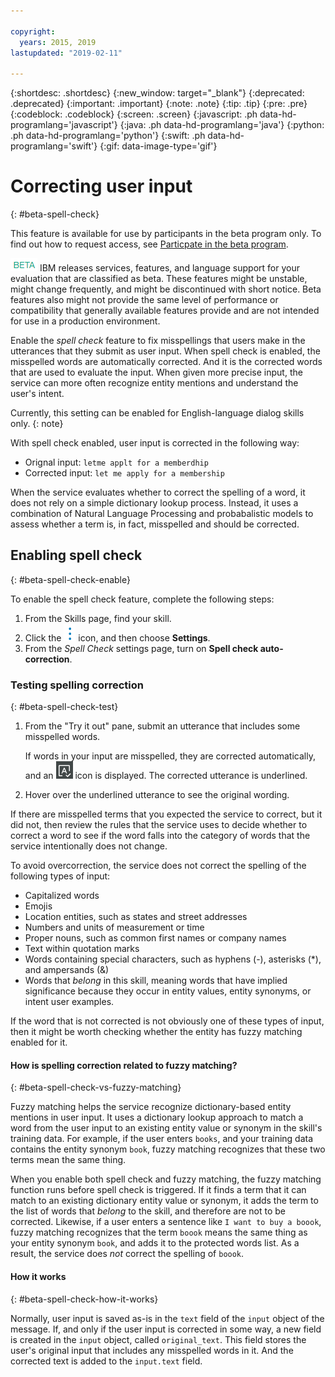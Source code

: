 ```yaml
---

copyright:
  years: 2015, 2019
lastupdated: "2019-02-11"

---
```


{:shortdesc: .shortdesc}
{:new_window: target="_blank"}
{:deprecated: .deprecated}
{:important: .important}
{:note: .note}
{:tip: .tip}
{:pre: .pre}
{:codeblock: .codeblock}
{:screen: .screen}
{:javascript: .ph data-hd-programlang='javascript'}
{:java: .ph data-hd-programlang='java'}
{:python: .ph data-hd-programlang='python'}
{:swift: .ph data-hd-programlang='swift'}
{:gif: data-image-type='gif'}

# Correcting user input
{: #beta-spell-check}

This feature is available for use by participants in the beta program only. To find out how to request access, see [Particpate in the beta program](/docs/services/assistant/feedback.html#feedback-beta).

![Beta](images/beta.png) IBM releases services, features, and language support for your evaluation that are classified as beta. These features might be unstable, might change frequently, and might be discontinued with short notice. Beta features also might not provide the same level of performance or compatibility that generally available features provide and are not intended for use in a production environment. 

Enable the *spell check* feature to fix misspellings that users make in the utterances that they submit as user input. When spell check is enabled, the misspelled words are automatically corrected. And it is the corrected words that are used to evaluate the input. When given more precise input, the service can more often recognize entity mentions and understand the user's intent.

Currently, this setting can be enabled for English-language dialog skills only.
{: note}

With spell check enabled, user input is corrected in the following way:

- Orignal input: `letme applt for a memberdhip`
- Corrected input: `let me apply for a membership`

When the service evaluates whether to correct the spelling of a word, it does not rely on a simple dictionary lookup process. Instead, it uses a combination of Natural Language Processing and probabalistic models to assess whether a term is, in fact, misspelled and should be corrected.

## Enabling spell check
{: #beta-spell-check-enable}

To enable the spell check feature, complete the following steps:

1.  From the Skills page, find your skill.
1.  Click the ![open and close list of options](images/kabob-beta.png) icon, and then choose  **Settings**.
1.  From the *Spell Check* settings page, turn on **Spell check auto-correction**.

### Testing spelling correction
{: #beta-spell-check-test}

1.  From the "Try it out" pane, submit an utterance that includes some misspelled words.

    If words in your input are misspelled, they are corrected automatically, and an ![auto-correct](images/auto-correct.png) icon is displayed. The corrected utterance is underlined.
1.  Hover over the underlined utterance to see the original wording.

If there are misspelled terms that you expected the service to correct, but it did not, then review the rules that the service uses to decide whether to correct a word to see if the word falls into the category of words that the service intentionally does not change.

To avoid overcorrection, the service does not correct the spelling of the following types of input:

- Capitalized words
- Emojis
- Location entities, such as states and street addresses
- Numbers and units of measurement or time
- Proper nouns, such as common first names or company names
- Text within quotation marks
- Words containing special characters, such as hyphens (-), asterisks (*), and ampersands (&)
- Words that *belong* in this skill, meaning words that have implied significance because they occur in entity values, entity synonyms, or intent user examples.

If the word that is not corrected is not obviously one of these types of input, then it might be worth checking whether the entity has fuzzy matching enabled for it.

#### How is spelling correction related to fuzzy matching?
{: #beta-spell-check-vs-fuzzy-matching}

Fuzzy matching helps the service recognize dictionary-based entity mentions in user input. It uses a dictionary lookup approach to match a word from the user input to an existing entity value or synonym in the skill's training data. For example, if the user enters `books`, and your training data contains the entity synonym `book`, fuzzy matching recognizes that these two terms mean the same thing.

When you enable both spell check and fuzzy matching, the fuzzy matching function runs before spell check is triggered. If it finds a term that it can match to an existing dictionary entity value or synonym, it adds the term to the list of words that *belong* to the skill, and therefore are not to be corrected. Likewise, if a user enters a sentence like `I want to buy a boook`, fuzzy matching recognizes that the term `boook` means the same thing as your entity synonym `book`, and adds it to the protected words list. As a result, the service does *not* correct the spelling of `boook`.

#### How it works
{: #beta-spell-check-how-it-works}

Normally, user input is saved as-is in the `text` field of the `input` object of the message. If, and only if the user input is corrected in some way, a new field is created in the `input` object, called `original_text`. This field stores the user's original input that includes any misspelled words in it. And the corrected text is added to the `input.text` field.
